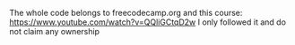 The whole code belongs to freecodecamp.org and this course: https://www.youtube.com/watch?v=QQliGCtqD2w
I only followed it and do not claim any ownership
